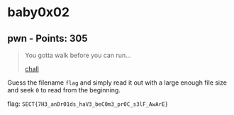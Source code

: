 # baby0x02

## pwn - Points: 305

> You gotta walk before you can run...
>
> [chall](chall)

Guess the filename `flag` and simply read it out with a large enough file size and seek `0` to read from the beginning.

flag: `SECT{7H3_anDr01ds_haV3_beC0m3_pr0C_s3lF_AwArE}`